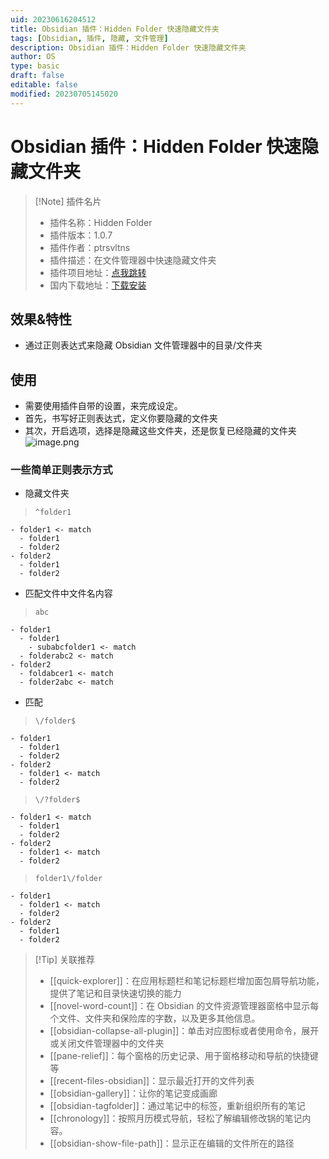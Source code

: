 ```yaml
---
uid: 20230616204512
title: Obsidian 插件：Hidden Folder 快速隐藏文件夹
tags: [Obsidian, 插件, 隐藏, 文件管理]
description: Obsidian 插件：Hidden Folder 快速隐藏文件夹
author: OS
type: basic
draft: false
editable: false
modified: 20230705145020
---
```


# Obsidian 插件：Hidden Folder 快速隐藏文件夹

> [!Note] 插件名片
> - 插件名称：Hidden Folder
> - 插件版本：1.0.7
> - 插件作者：ptrsvltns
> - 插件描述：在文件管理器中快速隐藏文件夹
> - 插件项目地址：[点我跳转](https://github.com/ptrsvltns/hidden-folder-obsidian)
> - 国内下载地址：[下载安装](https://pkmer.cn/products/plugin/pluginMarket/?hidden-folder-obsidian)

## 效果&特性

- 通过正则表达式来隐藏 Obsidian 文件管理器中的目录/文件夹

## 使用

- 需要使用插件自带的设置，来完成设定。
- 首先，书写好正则表达式，定义你要隐藏的文件夹
- 其次，开启选项，选择是隐藏这些文件夹，还是恢复已经隐藏的文件夹
![image.png](https://cdn.pkmer.cn/images/20230616211439.png!pkmer)

### 一些简单正则表示方式

- 隐藏文件夹

> `^folder1`

```结果
- folder1 <- match
  - folder1
  - folder2
- folder2
  - folder1
  - folder2
```

- 匹配文件中文件名内容

> `abc`

```结果
- folder1
  - folder1
    - subabcfolder1 <- match
  - folderabc2 <- match
- folder2
  - foldabcer1 <- match
  - folder2abc <- match
```

- 匹配

> `\/folder$`

```结果
- folder1
  - folder1
  - folder2
- folder2
  - folder1 <- match
  - folder2
```

> `\/?folder$`

```结果
- folder1 <- match
  - folder1
  - folder2
- folder2
  - folder1 <- match
  - folder2
```

> `folder1\/folder`

```结果
- folder1
  - folder1 <- match
  - folder2
- folder2
  - folder1
  - folder2
```

>[!Tip] 关联推荐
> - [[quick-explorer]]：在应用标题栏和笔记标题栏增加面包屑导航功能，提供了笔记和目录快速切换的能力
> - [[novel-word-count]]：在 Obsidian 的文件资源管理器窗格中显示每个文件、文件夹和保险库的字数，以及更多其他信息。
> - [[obsidian-collapse-all-plugin]]：单击对应图标或者使用命令，展开或关闭文件管理器中的文件夹
> - [[pane-relief]]：每个窗格的历史记录、用于窗格移动和导航的快捷键等
> - [[recent-files-obsidian]]：显示最近打开的文件列表
> - [[obsidian-gallery]]：让你的笔记变成画廊
> - [[obsidian-tagfolder]]：通过笔记中的标签，重新组织所有的笔记
> - [[chronology]]：按照月历模式导航，轻松了解编辑修改锅的笔记内容。
> - [[obsidian-show-file-path]]：显示正在编辑的文件所在的路径